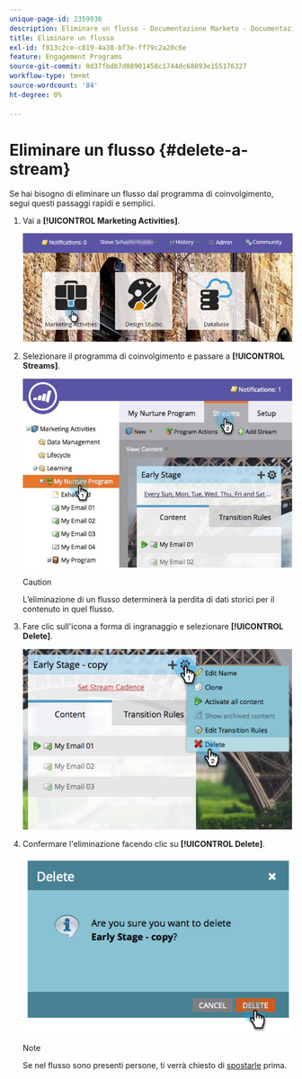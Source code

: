 ```yaml
---
unique-page-id: 2359936
description: Eliminare un flusso - Documentazione Marketo - Documentazione del prodotto
title: Eliminare un flusso
exl-id: f813c2ce-c819-4a38-bf3e-ff79c2a28c6e
feature: Engagement Programs
source-git-commit: 0d37fbdb7d08901458c1744dc68893e155176327
workflow-type: tm+mt
source-wordcount: '84'
ht-degree: 0%

---
```


# Eliminare un flusso {#delete-a-stream}

Se hai bisogno di eliminare un flusso dal programma di coinvolgimento, segui questi passaggi rapidi e semplici.

1. Vai a **[!UICONTROL Marketing Activities]**.

   ![](assets/login-marketing-activities-1.png)

1. Selezionare il programma di coinvolgimento e passare a **[!UICONTROL Streams]**.

   ![](assets/cloneasteam-2.jpg)

   >[!CAUTION]
   >
   >L’eliminazione di un flusso determinerà la perdita di dati storici per il contenuto in quel flusso.

1. Fare clic sull&#39;icona a forma di ingranaggio e selezionare **[!UICONTROL Delete]**.

   ![](assets/image2014-9-15-17-3a47-3a27.png)

1. Confermare l&#39;eliminazione facendo clic su **[!UICONTROL Delete]**.

   ![](assets/image2014-9-15-17-3a47-3a31.png)

   >[!NOTE]
   >
   >Se nel flusso sono presenti persone, ti verrà chiesto di [spostarle](/help/marketo/product-docs/core-marketo-concepts/smart-campaigns/program-flow-actions/change-engagement-program-stream.md) prima.
